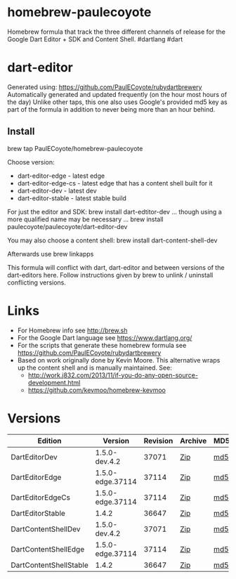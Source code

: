 homebrew-paulecoyote
====================

Homebrew formula that track the three different channels of release for the Google Dart Editor + SDK and Content Shell.  #dartlang #dart

dart-editor
===========

Generated using: https://github.com/PaulECoyote/rubydartbrewery
Automatically generated and updated frequently (on the hour most hours of the day)
Unlike other taps, this one also uses Google's provided md5 key as part of the formula in addition to never being more than an hour behind.

Install
-------
brew tap PaulECoyote/homebrew-paulecoyote

Choose version:
* dart-editor-edge - latest edge
* dart-editor-edge-cs - latest edge that has a content shell built for it
* dart-editor-dev - latest dev
* dart-editor-stable - latest stable build

For just the editor and SDK:
brew install dart-edtitor-dev
... though using a more qualified name may be necessary ...
brew install paulecoyote/paulecoyote/dart-editor-dev

You may also choose a content shell:
brew install dart-content-shell-dev

Afterwards use 
brew linkapps

This formula will conflict with dart, dart-editor and between versions of the dart-editors here.  Follow instructions given by brew to unlink / uninstall conflicting versions.

Links
=====
* For Homebrew info see http://brew.sh
* For the Google Dart language see https://www.dartlang.org/
* For the scripts that generate these homebrew formula see https://github.com/PaulECoyote/rubydartbrewery
* Based on work originally done by Kevin Moore. This alternative wraps up the content shell and is manually maintained.  See: 
    * http://work.j832.com/2013/11/if-you-do-any-open-source-development.html
    * https://github.com/kevmoo/homebrew-kevmoo

Versions
========
| Edition | Version | Revision | Archive | MD5 | Notes |
| ------- | ------- | -------- | ------- | --- | ----- |
| DartEditorDev | 1.5.0-dev.4.2 | 37071 | [Zip](http://storage.googleapis.com/dart-archive/channels/dev/release/37071/editor/darteditor-macos-x64.zip) | [md5](http://storage.googleapis.com/dart-archive/channels/dev/release/37071/editor/darteditor-macos-x64.zip.md5sum) | [Changes](http://storage.googleapis.com/dart-archive/channels/dev/release/latest/changelog.html) |
| DartEditorEdge | 1.5.0-edge.37114 | 37114 | [Zip](http://storage.googleapis.com/dart-archive/channels/be/raw/37114/editor/darteditor-macos-x64.zip) | [md5](http://storage.googleapis.com/dart-archive/channels/be/raw/37114/editor/darteditor-macos-x64.zip.md5sum) | - |
| DartEditorEdgeCs | 1.5.0-edge.37114 | 37114 | [Zip](http://storage.googleapis.com/dart-archive/channels/be/raw/37114/editor/darteditor-macos-x64.zip) | [md5](http://storage.googleapis.com/dart-archive/channels/be/raw/37114/editor/darteditor-macos-x64.zip.md5sum) | - |
| DartEditorStable | 1.4.2 | 36647 | [Zip](http://storage.googleapis.com/dart-archive/channels/stable/release/36647/editor/darteditor-macos-x64.zip) | [md5](http://storage.googleapis.com/dart-archive/channels/stable/release/36647/editor/darteditor-macos-x64.zip.md5sum) | [Changes](http://storage.googleapis.com/dart-archive/channels/stable/release/latest/changelog.html) |
| DartContentShellDev | 1.5.0-dev.4.2 | 37071 | [Zip](http://storage.googleapis.com/dart-archive/channels/dev/release/37071/dartium/content_shell-macos-ia32-release.zip) | [md5](http://storage.googleapis.com/dart-archive/channels/dev/release/37071/dartium/content_shell-macos-ia32-release.zip.md5sum) | - |
| DartContentShellEdge | 1.5.0-edge.37114 | 37114 | [Zip](http://storage.googleapis.com/dart-archive/channels/be/raw/37114/dartium/content_shell-macos-ia32-release.zip) | [md5](http://storage.googleapis.com/dart-archive/channels/be/raw/37114/dartium/content_shell-macos-ia32-release.zip.md5sum) | - |
| DartContentShellStable | 1.4.2 | 36647 | [Zip](http://storage.googleapis.com/dart-archive/channels/stable/release/36647/dartium/content_shell-macos-ia32-release.zip) | [md5](http://storage.googleapis.com/dart-archive/channels/stable/release/36647/dartium/content_shell-macos-ia32-release.zip.md5sum) | - |
